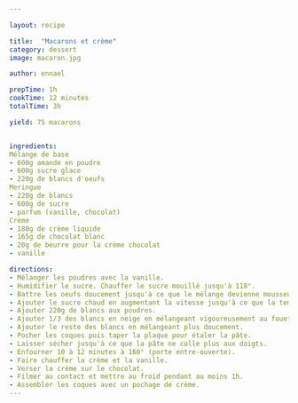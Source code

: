 ```yaml
---

layout: recipe

title:  "Macarons et crème"
category: dessert
image: macaron.jpg

author: ennael

prepTime: 1h
cookTime: 12 minutes
totalTime: 3h

yield: 75 macarons


ingredients:
Mélange de base
- 600g amande en poudre
- 600g sucre glace
- 220g de blancs d'oeufs
Meringue
- 220g de blancs
- 600g de sucre
- parfum (vanille, chocolat)
Crème
- 180g de crème liquide
- 165g de chocolat blanc
- 20g de beurre pour la crème chocolat
- vanille

directions:
- Mélanger les poudres avec la vanille.
- Humidifier le sucre. Chauffer le sucre mouillé jusqu'à 118°. 
- Battre les oeufs doucement jusqu'à ce que le mélange devienne mousseux
- Ajouter le sucre chaud en augmentant la vitesse jusqu'à ce que la température redescende à 40°.
- Ajouter 220g de blancs aux poudres.
- Ajouter 1/3 des blancs en neige en mélangeant vigoureusement au fouet.
- Ajouter le reste des blancs en mélangeant plus doucement.
- Pocher les coques puis taper la plaque pour étaler la pâte.
- Laisser sécher jusqu'à ce que la pâte ne colle plus aux doigts.
- Enfourner 10 à 12 minutes à 160° (porte entre-ouverte).
- Faire chauffer la crème et la vanille.
- Verser la crème sur le chocolat.
- Filmer au contact et mettre au froid pendant au moins 1h.
- Assembler les coques avec un pochage de crème.
---
```

